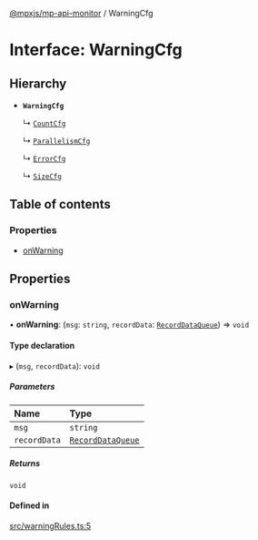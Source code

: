 [@mpxjs/mp-api-monitor](../README.md) / WarningCfg

# Interface: WarningCfg

## Hierarchy

- **`WarningCfg`**

  ↳ [`CountCfg`](CountCfg.md)

  ↳ [`ParallelismCfg`](ParallelismCfg.md)

  ↳ [`ErrorCfg`](ErrorCfg.md)

  ↳ [`SizeCfg`](SizeCfg.md)

## Table of contents

### Properties

- [onWarning](WarningCfg.md#onwarning)

## Properties

### onWarning

• **onWarning**: (`msg`: `string`, `recordData`: [`RecordDataQueue`](RecordDataQueue.md)) => `void`

#### Type declaration

▸ (`msg`, `recordData`): `void`

##### Parameters

| Name | Type |
| :------ | :------ |
| `msg` | `string` |
| `recordData` | [`RecordDataQueue`](RecordDataQueue.md) |

##### Returns

`void`

#### Defined in

[src/warningRules.ts:5](https://github.com/mpx-ecology/mp-api-monitor/blob/cec6529/src/warningRules.ts#L5)
